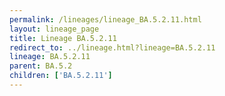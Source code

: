 ```yaml
---
permalink: /lineages/lineage_BA.5.2.11.html
layout: lineage_page
title: Lineage BA.5.2.11
redirect_to: ../lineage.html?lineage=BA.5.2.11
lineage: BA.5.2.11
parent: BA.5.2
children: ['BA.5.2.11']
---
```

